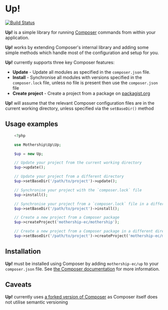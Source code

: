 # Up!

[![Build Status](https://travis-ci.org/mothership-ec/up.svg?branch=develop)](https://travis-ci.org/mothership-ec/up)

**Up!** is a simple library for running <a href="http://getcomposer.org">Composer</a> commands from within your application.

**Up!** works by extending Composer's internal library and adding some simple methods which handle most of the configuration and setup for you.

**Up!** currently supports three key Composer features:

+ **Update** - Update all modules as specified in the `composer.json` file.
+ **Install** - Synchronise all modules with versions specified in the `composer.lock` file, unless no file is present then use the `composer.json` file
+ **Create project** - Create a project from a package on <a href="http://packagist.org">packagist.org</a>

**Up!** will assume that the relevant Composer configuration files are in the current working directory, unless specified via the `setBaseDir()` method

## Usage examples

```php
    <?php

    use Mothership\Up\Up;

    $up = new Up;

    // Update your project from the current working directory
    $up->update();

    // Update your project from a different directory
    $up->setBaseDir('/path/to/project')->update();

    // Synchronise your project with the `composer.lock` file
    $up->install();

    // Synchronise your project from a `composer.lock` file in a different directory
    $up->setBaseDir('/path/to/project')->install();

    // Create a new project from a Composer package
    $up->createProject('mothership-ec/mothership');

    // Create a new project from a Composer package in a different directory
    $up->setBaseDir('/path/to/project')->createProject('mothership-ec/mothership');
```

## Installation

**Up!** must be installed using Composer by adding `mothership-ec/up` to your `composer.json` file. See <a href="https://getcomposer.org/doc/01-basic-usage.md">the Composer documentation</a> for more information.

## Caveats

**Up!** currently uses <a href="http://github.com/mothership-ec/composer">a forked version of Composer</a> as Composer itself does not utilise semantic versioning
